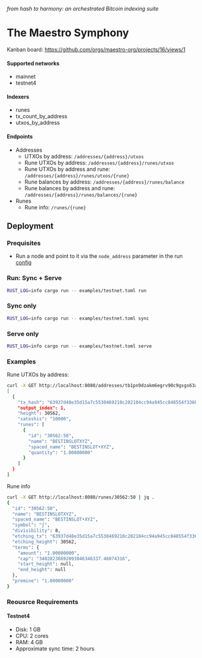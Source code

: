 _from hash to harmony: an orchestrated Bitcoin indexing suite_

# The Maestro Symphony

Kanban board: https://github.com/orgs/maestro-org/projects/16/views/1

#### Supported networks

-   mainnet
-   testnet4

#### Indexers

-   runes
-   tx_count_by_address
-   utxos_by_address

#### Endpoints

-   Addresses
    -   UTXOs by address: `/addresses/{address}/utxos`
    -   Rune UTXOs by address: `/addresses/{address}/runes/utxos`
    -   Rune UTXOs by address and rune: `/addresses/{address}/runes/utxos/{rune}`
    -   Rune balances by address: `/addresses/{address}/runes/balance`
    -   Rune balances by address and rune: `/addresses/{address}/runes/balances/{rune}`
-   Runes
    -   Rune info: `/runes/{rune}`

## Deployment

### Prequisites

-   Run a node and point to it via the `node_address` parameter in the run [config](examples/testnet.toml)

### Run: Sync + Serve

```bash
RUST_LOG=info cargo run -- examples/testnet.toml run
```

### Sync only

```bash
RUST_LOG=info cargo run -- examples/testnet.toml sync
```

### Serve only

```bash
RUST_LOG=info cargo run -- examples/testnet.toml serve
```

### Examples

Rune UTXOs by address:

```bash
curl -X GET http://localhost:8080/addresses/tb1pn9dzakm6egrv90c9gsgs63axvmn6ydwemrpuwljnmz9qdk38ueqsqae936/runes/utxos | jq .
[
  {
    "tx_hash": "63937d48e35d15a7c5530469210c202104cc94a945cc848554f336b3f4f24121",
    "output_index": 1,
    "height": 30562,
    "satoshis": "10000",
    "runes": [
      {
        "id": "30562:50",
        "name": "BESTINSLOTXYZ",
        "spaced_name": "BESTINSLOT•XYZ",
        "quantity": "1.00000000"
      }
    ]
  }
]
```

Rune info

```bash
curl -X GET http://localhost:8080/runes/30562:50 | jq .
{
  "id": "30562:50",
  "name": "BESTINSLOTXYZ",
  "spaced_name": "BESTINSLOT•XYZ",
  "symbol": "ʃ",
  "divisibility": 8,
  "etching_tx": "63937d48e35d15a7c5530469210c202104cc94a945cc848554f336b3f4f24121",
  "etching_height": 30562,
  "terms": {
    "amount": "1.00000000",
    "cap": "34028236692093846346337.46074316",
    "start_height": null,
    "end_height": null
  },
  "premine": "1.00000000"
}
```

### Reousrce Requirements

#### Testnet4

-   Disk: 1 GB
-   CPU: 2 cores
-   RAM: 4 GB
-   Approximate sync time: 2 hours